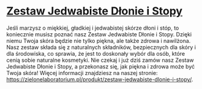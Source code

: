 # [Zestaw Jedwabiste Dłonie i Stopy](https://zielonelaboratorium.pl/produkt/zestaw-jedwabiste-dlonie-i-stopy/)

Jeśli marzysz o miękkiej, gładkiej i jedwabistej skórze dłoni i stóp, to koniecznie musisz poznać nasz Zestaw Jedwabiste Dłonie i Stopy. Dzięki niemu Twoja skóra będzie nie tylko piękna, ale także zdrowa i nawilżona. Nasz zestaw składa się z naturalnych składników, bezpiecznych dla skóry i dla środowiska, co sprawia, że jest to doskonały wybór dla osób, które cenią sobie naturalne kosmetyki. Nie czekaj i już dziś zamów nasz Zestaw Jedwabiste Dłonie i Stopy, a przekonasz się, jak piękna i zdrowa może być Twoja skóra! Więcej informacji znajdziesz na naszej stronie: https://zielonelaboratorium.pl/produkt/zestaw-jedwabiste-dlonie-i-stopy/.